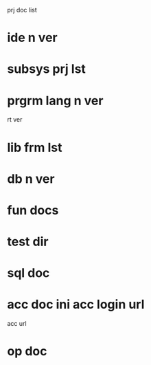 prj doc list

# ide n ver
# subsys prj lst

# prgrm lang n ver
rt ver
# lib frm lst

# db n ver
# fun docs
# test dir
# sql doc
# acc doc ini acc login url

acc url

# op doc